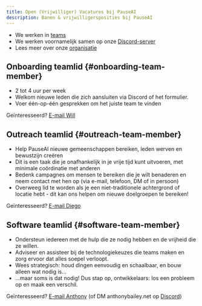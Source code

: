 ```yaml
---
title: Open (Vrijwilliger) Vacatures bij PauseAI
description: Banen & vrijwilligersposities bij PauseAI
---
```

 <!-- end of frontmatter metadata, dashes above need to stay -->

- We werken in [teams](/teams)
- We werken voornamelijk samen op onze [Discord-server](https://discord.gg/y9hdAjD83e)
- Lees meer over onze [organisatie](/organisatie)

## Onboarding teamlid {#onboarding-team-member}

- 2 tot 4 uur per week
- Welkom nieuwe leden die zich aansluiten via Discord of het formulier.
- Voer één-op-één gesprekken om het juiste team te vinden

Geïnteresseerd? [E-mail Will](mailto:will@pauseai.info)

## Outreach teamlid {#outreach-team-member}

- Help PauseAI nieuwe gemeenschappen bereiken, leden werven en bewustzijn creëren
- Dit is een taak die je onafhankelijk in je vrije tijd kunt uitvoeren, met minimale coördinatie met anderen
- Bedenk campagnes om mensen te bereiken die je wilt benaderen en neem contact met hen op (via e-mail, telefoon, DM of in persoon)
- Overweeg lid te worden als je een niet-traditionele achtergrond of locatie hebt - dit kan ons helpen om nieuwe doelgroepen te bereiken!

Geïnteresseerd? [E-mail Diego](mailto:diego@pauseai.info)

## Software teamlid {#software-team-member}

- Ondersteun iedereen met de hulp die ze nodig hebben en de vrijheid die ze willen.
- Adviseer en assisteer bij de technologiekeuzes die teams maken en zorg ervoor dat alles soepel verloopt.
- Wees strategisch: houd dingen eenvoudig en schaalbaar, en bouw alleen wat nodig is...
- ...maar soms is dat nodig! Dus stap op, ontwikkelaars: los een probleem op en maak een verschil.

Geïnteresseerd? [E-mail Anthony](mailto:anthony@pauseai.info) (of DM anthonybailey.net op [Discord](https://discord.gg/y9hdAjD83e))